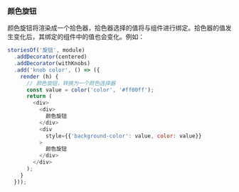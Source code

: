 
### 颜色旋钮

颜色旋钮将渲染成一个拾色器，拾色器选择的值将与组件进行绑定。拾色器的值发生变化后，其绑定的组件中的值也会变化。例如：

```javascript
storiesOf('旋钮', module)
  .addDecorator(centered)
  .addDecorator(withKnobs)
  .add('knob color', () => ({
    render (h) {
      // 颜色旋钮，转换为一个颜色选择器
      const value = color('color', '#ff00ff');
      return (
        <div>
          <div>
            颜色旋钮
          </div>
          <div
            style={{'background-color': value, color: value}}
          >
            颜色旋钮
          </div>
        </div>
      );
    }
  }));
```

